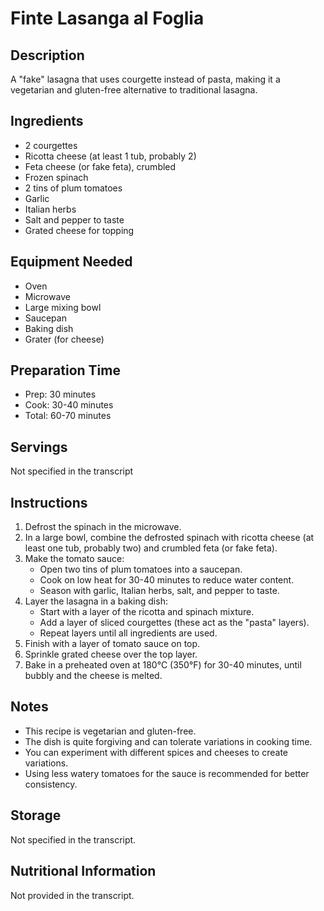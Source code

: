 # Finte Lasanga al Foglia

## Description
A "fake" lasagna that uses courgette instead of pasta, making it a vegetarian and gluten-free alternative to traditional lasagna.

## Ingredients
- 2 courgettes
- Ricotta cheese (at least 1 tub, probably 2)
- Feta cheese (or fake feta), crumbled
- Frozen spinach
- 2 tins of plum tomatoes
- Garlic
- Italian herbs
- Salt and pepper to taste
- Grated cheese for topping

## Equipment Needed
- Oven
- Microwave
- Large mixing bowl
- Saucepan
- Baking dish
- Grater (for cheese)

## Preparation Time
- Prep: 30 minutes
- Cook: 30-40 minutes
- Total: 60-70 minutes

## Servings
Not specified in the transcript

## Instructions
1. Defrost the spinach in the microwave.
2. In a large bowl, combine the defrosted spinach with ricotta cheese (at least one tub, probably two) and crumbled feta (or fake feta).
3. Make the tomato sauce:
   - Open two tins of plum tomatoes into a saucepan.
   - Cook on low heat for 30-40 minutes to reduce water content.
   - Season with garlic, Italian herbs, salt, and pepper to taste.
4. Layer the lasagna in a baking dish:
   - Start with a layer of the ricotta and spinach mixture.
   - Add a layer of sliced courgettes (these act as the "pasta" layers).
   - Repeat layers until all ingredients are used.
5. Finish with a layer of tomato sauce on top.
6. Sprinkle grated cheese over the top layer.
7. Bake in a preheated oven at 180°C (350°F) for 30-40 minutes, until bubbly and the cheese is melted.

## Notes
- This recipe is vegetarian and gluten-free.
- The dish is quite forgiving and can tolerate variations in cooking time.
- You can experiment with different spices and cheeses to create variations.
- Using less watery tomatoes for the sauce is recommended for better consistency.

## Storage
Not specified in the transcript.

## Nutritional Information
Not provided in the transcript.
